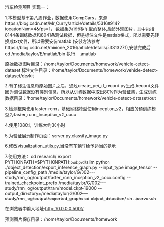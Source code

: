 汽车检测项目
实现一：

1.本模型基于第八周作业，数据使用CompCars，来源https://blog.csdn.net/Mr_Curry/article/details/53160914?locationNum=4&fps=1，
数据集为196种车型的整体,局部外观图片，其中包括8144条训练数据和8041条测试数据，但是标注文件是matlab格式，所以需要先转换成txt文件，所以需要安装matlab
(安装方法参考https://blog.csdn.net/minione_2016/article/details/53313271),安装完成后　cd /media/taylor/E/matlab/bin  执行　./matlab


原始数据图片目录：/home/taylor/Documents/homework/vehicle-detect-dataset
标注文件目录：/home/taylor/Documents/homework/vehicle-detect-dataset/devkit

2.有了标注信息和原始图片之后，通过create_pet_tf_record.py生成tfrecord文件
因为测试数据没有类别信息，所以从训练数据中取出80%作为验证集，生成训练数据目录：/home/taylor/Documents/homework/vehicle-detect-dataset/out

3.检测框架使用faster-rcnn，基础网络模型使用inception_v2，相应的预训练模型为faster_rcnn_inception_v2_coco

4.使用1080ti，训练大约30小时

5.为验证展示制作页面：server.py,classify_image.py

6.修改visualization_utils.py,当没有车辆时给予适当的提示

7.使用方法：
cd research/
export PYTHONPATH=$PYTHONPATH:`pwd`:`pwd`/slim
python ./object_detection/export_inference_graph.py --input_type image_tensor --pipeline_config_path /media/taylor/G/002---study/rnn_log/output/faster_rcnn_inception_v2_coco.config --trained_checkpoint_prefix /media/taylor/G/002---study/rnn_log/output/train/model.ckpt-19000  --output_directory=/media/taylor/G/002---study/rnn_log/output/exported_graphs
cd object_detection/
sh ../server.sh

在浏览器中输入地址:http://0.0.0.0:5001/

预测图片保存目录：/home/taylor/Documents/homework